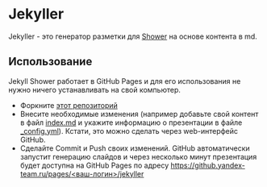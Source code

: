 # Jekyller

Jekyller - это генератор разметки для [Shower](https://github.com/shower/shower) на основе контента в md.

## Использование

Jekyll Shower работает в GitHub Pages и для его использования не нужно ничего устанавливать на свой компьютер.

-  Форкните [этот репозиторий](.)
-  Внесите необходимые изменения (например добавьте свой контент в файл [index.md](index.md) и укажите информацию о презентации в файле [_config.yml](_config.yml)). Кстати, это можно сделать через web-интерфейс GitHub.
-  Сделайте Commit и Push своих изменений. GitHub автоматически запустит генерацию слайдов и через несколько минут презентация будет доступна на GitHub Pages по адресу [https://github.yandex-team.ru/pages/<ваш-логин>/jekyller](https://github.yandex-team.ru/pages/presentation/jekyller)


